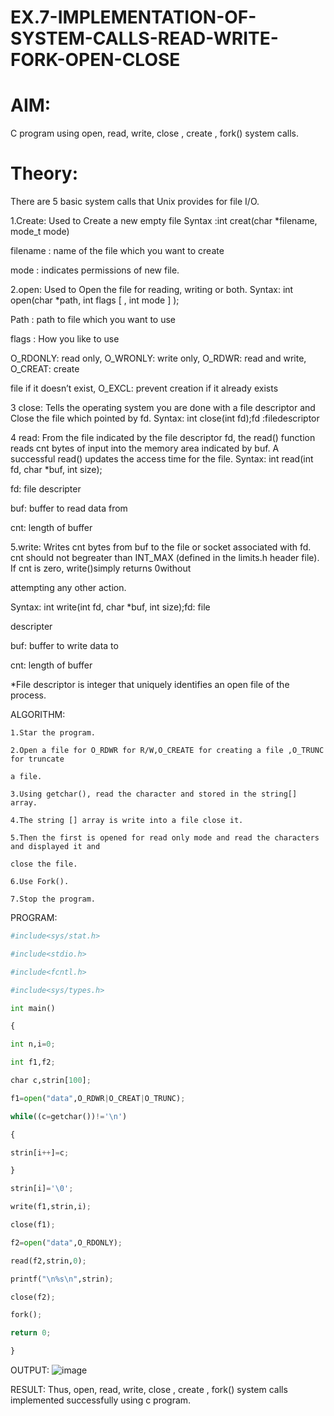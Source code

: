 # EX.7-IMPLEMENTATION-OF-SYSTEM-CALLS-READ-WRITE-FORK-OPEN-CLOSE

# AIM:
C program using open, read, write, close , create , fork() system calls.
# Theory:
There are 5 basic system calls that Unix provides for file I/O.

1.Create: Used to Create a new empty file
Syntax :int creat(char *filename, mode_t mode)

filename : name of the file which you want to create

mode : indicates permissions of new file.

2.open: Used to Open the file for reading, writing or both.
Syntax: int open(char *path, int flags [ , int mode ] );

Path : path to file which you want to use

flags : How you like to use

O_RDONLY: read only, O_WRONLY: write only, O_RDWR: read and write, O_CREAT: create

file if it doesn’t exist, O_EXCL: prevent creation if it already exists

3 close: Tells the operating system you are done with a file descriptor and Close the file which pointed by fd.
Syntax: int close(int fd);fd :filedescriptor

4 read: From the file indicated by the file descriptor fd, the read() function reads cnt bytes of input into the memory area indicated by buf. A successful read() updates the access time for the file.
Syntax: int read(int fd, char *buf, int size);

fd: file descripter

buf: buffer to read data from

cnt: length of buffer

5.write: Writes cnt bytes from buf to the file or socket associated with fd. cnt should not begreater
than INT_MAX (defined in the limits.h header file). If cnt is zero, write()simply returns 0without

attempting any other action.

Syntax: int write(int fd, char *buf, int size);fd: file

descripter

buf: buffer to write data to

cnt: length of buffer

*File descriptor is integer that uniquely identifies an open file of the process.



ALGORITHM:
```
1.Star the program.

2.Open a file for O_RDWR for R/W,O_CREATE for creating a file ,O_TRUNC for truncate

a file.

3.Using getchar(), read the character and stored in the string[] array.

4.The string [] array is write into a file close it.

5.Then the first is opened for read only mode and read the characters and displayed it and

close the file.

6.Use Fork().

7.Stop the program.
```
PROGRAM:
```python
#include<sys/stat.h>

#include<stdio.h>

#include<fcntl.h>

#include<sys/types.h>

int main()

{

int n,i=0;

int f1,f2;

char c,strin[100];

f1=open("data",O_RDWR|O_CREAT|O_TRUNC);

while((c=getchar())!='\n')

{

strin[i++]=c;

}

strin[i]='\0';

write(f1,strin,i);

close(f1);

f2=open("data",O_RDONLY);

read(f2,strin,0);

printf("\n%s\n",strin);

close(f2);

fork();

return 0;

}
```
OUTPUT:
![image](https://github.com/Raja8334/EX.7-IMPLEMENTATION-OF-SYSTEM-CALLS-READ-WRITE-FORK-OPEN-CLOSE/assets/120719634/8e462381-9dbe-4865-ac13-35be146da814)

RESULT:
Thus, open, read, write, close , create , fork() system calls implemented successfully using c program.

